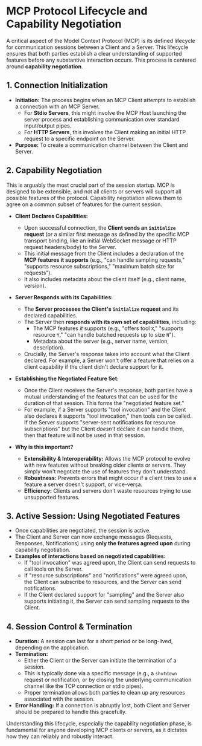 # MCP Protocol Lifecycle and Capability Negotiation

A critical aspect of the Model Context Protocol (MCP) is its defined lifecycle for communication sessions between a Client and a Server. This lifecycle ensures that both parties establish a clear understanding of supported features before any substantive interaction occurs. This process is centered around **capability negotiation**.

## 1. Connection Initialization

- **Initiation:** The process begins when an MCP Client attempts to establish a connection with an MCP Server.
  - For **Stdio Servers**, this might involve the MCP Host launching the server process and establishing communication over standard input/output pipes.
  - For **HTTP Servers**, this involves the Client making an initial HTTP request to a specific endpoint on the Server.
- **Purpose:** To create a communication channel between the Client and Server.

## 2. Capability Negotiation

This is arguably the most crucial part of the session startup. MCP is designed to be extensible, and not all clients or servers will support all possible features of the protocol. Capability negotiation allows them to agree on a common subset of features for the current session.

- **Client Declares Capabilities:**

  - Upon successful connection, the **Client sends an `initialize` request** (or a similar first message as defined by the specific MCP transport binding, like an initial WebSocket message or HTTP request headers/body) to the Server.
  - This initial message from the Client includes a declaration of the **MCP features it supports** (e.g., "can handle sampling requests," "supports resource subscriptions," "maximum batch size for requests").
  - It also includes metadata about the client itself (e.g., client name, version).

- **Server Responds with its Capabilities:**

  - The **Server processes the Client's `initialize` request** and its declared capabilities.
  - The Server then **responds with its own set of capabilities**, including:
    - The MCP features _it_ supports (e.g., "offers tool `X`," "supports resource `Y`," "can handle batched requests up to size `N`").
    - Metadata about the server (e.g., server name, version, description).
  - Crucially, the Server's response takes into account what the Client declared. For example, a Server won't offer a feature that relies on a client capability if the client didn't declare support for it.

- **Establishing the Negotiated Feature Set:**

  - Once the Client receives the Server's response, both parties have a mutual understanding of the features that can be used for the duration of that session. This forms the "negotiated feature set."
  - For example, if a Server supports "tool invocation" and the Client also declares it supports "tool invocation," then tools can be called. If the Server supports "server-sent notifications for resource subscriptions" but the Client _doesn't_ declare it can handle them, then that feature will not be used in that session.

- **Why is this important?**
  - **Extensibility & Interoperability:** Allows the MCP protocol to evolve with new features without breaking older clients or servers. They simply won't negotiate the use of features they don't understand.
  - **Robustness:** Prevents errors that might occur if a client tries to use a feature a server doesn't support, or vice-versa.
  - **Efficiency:** Clients and servers don't waste resources trying to use unsupported features.

## 3. Active Session: Using Negotiated Features

- Once capabilities are negotiated, the session is active.
- The Client and Server can now exchange messages (Requests, Responses, Notifications) using **only the features agreed upon** during capability negotiation.
- **Examples of interactions based on negotiated capabilities:**
  - If "tool invocation" was agreed upon, the Client can send requests to call tools on the Server.
  - If "resource subscriptions" and "notifications" were agreed upon, the Client can subscribe to resources, and the Server can send notifications.
  - If the Client declared support for "sampling" and the Server also supports initiating it, the Server can send sampling requests to the Client.

## 4. Session Control & Termination

- **Duration:** A session can last for a short period or be long-lived, depending on the application.
- **Termination:**
  - Either the Client or the Server can initiate the termination of a session.
  - This is typically done via a specific message (e.g., a `shutdown` request or notification, or by closing the underlying communication channel like the TCP connection or stdio pipes).
  - Proper termination allows both parties to clean up any resources associated with the session.
- **Error Handling:** If a connection is abruptly lost, both Client and Server should be prepared to handle this gracefully.

Understanding this lifecycle, especially the capability negotiation phase, is fundamental for anyone developing MCP clients or servers, as it dictates how they can reliably and robustly interact.
